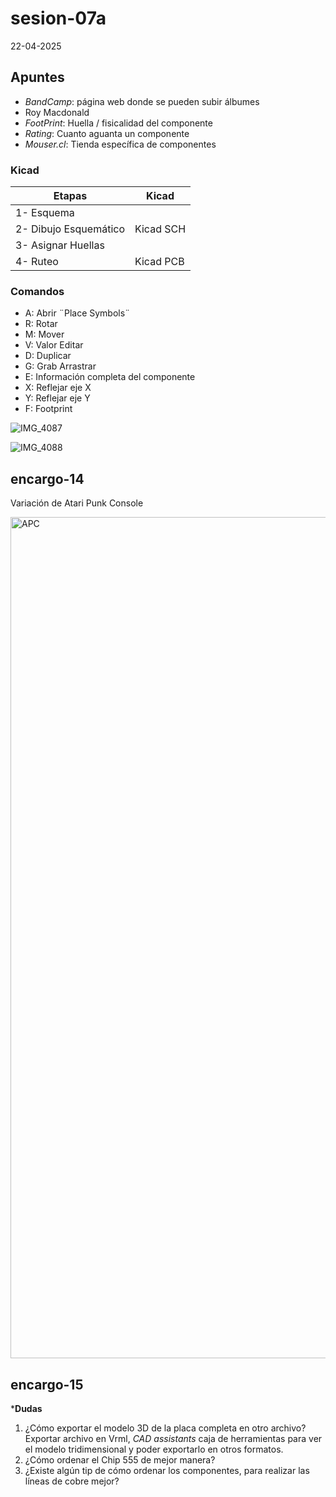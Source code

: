 # sesion-07a

22-04-2025

## Apuntes

* _BandCamp_: página web donde se pueden subir álbumes
* Roy Macdonald
* _FootPrint_: Huella / fisicalidad del componente
* _Rating_: Cuanto aguanta un componente
* _Mouser.cl_: Tienda específica de componentes

### Kicad

| Etapas | Kicad |
|------------|---|
| 1- Esquema | |
| 2- Dibujo Esquemático | Kicad SCH |
| 3- Asignar Huellas | |
| 4- Ruteo | Kicad PCB |

### Comandos

* A: Abrir ¨Place Symbols¨
* R: Rotar
* M: Mover
* V: Valor Editar
* D: Duplicar
* G: Grab Arrastrar
* E: Información completa del componente
* X: Reflejar eje X
* Y: Reflejar eje Y
* F: Footprint

![IMG_4087](https://github.com/user-attachments/assets/08b57278-2d4a-4cc1-9e51-9b2bbeea522e)

![IMG_4088](https://github.com/user-attachments/assets/ed89da2f-0c2a-4258-bc0f-04ebc3d85d46)

## encargo-14

Variación de Atari Punk Console

<img width="1346" alt="APC" src="https://github.com/user-attachments/assets/c0d6fcf5-a430-4ba8-a61a-db72f32f60f8" />

## encargo-15

***Dudas**

1. ¿Cómo exportar el modelo 3D de la placa completa en otro archivo? Exportar archivo en Vrml, _CAD assistants_ caja de herramientas para ver el modelo tridimensional y poder exportarlo en otros formatos.
2. ¿Cómo ordenar el Chip 555 de mejor manera?
3. ¿Existe algún tip de cómo ordenar los componentes, para realizar las líneas de cobre mejor?

